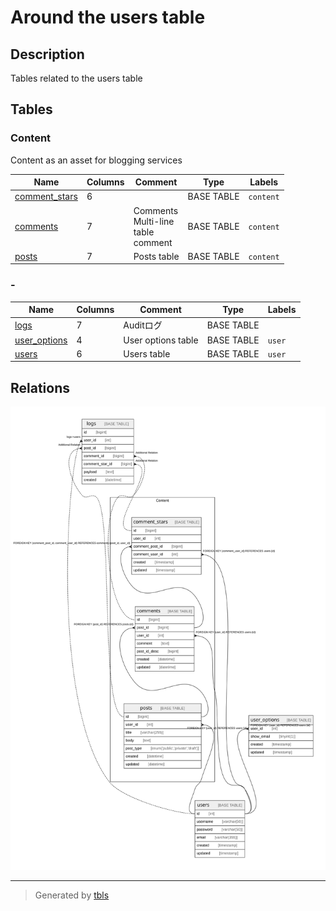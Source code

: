 # Around the users table

## Description

Tables related to the users table

## Tables

### Content

Content as an asset for blogging services

| Name | Columns | Comment | Type | Labels |
| ---- | ------- | ------- | ---- | ------ |
| [comment_stars](comment_stars.md) | 6 |  | BASE TABLE | `content` |
| [comments](comments.md) | 7 | Comments<br>Multi-line<br>table<br>comment | BASE TABLE | `content` |
| [posts](posts.md) | 7 | Posts table | BASE TABLE | `content` |

### -

| Name | Columns | Comment | Type | Labels |
| ---- | ------- | ------- | ---- | ------ |
| [logs](logs.md) | 7 | Auditログ | BASE TABLE |  |
| [user_options](user_options.md) | 4 | User options table | BASE TABLE | `user` |
| [users](users.md) | 6 | Users table | BASE TABLE | `user` |

## Relations

![er](viewpoint-2.svg)

---

> Generated by [tbls](https://github.com/k1LoW/tbls)
